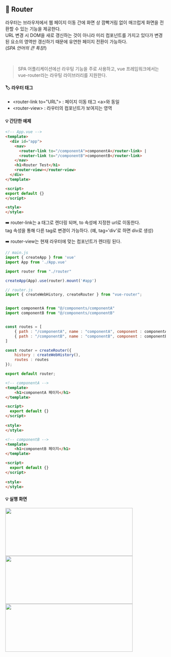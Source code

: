 ## 💭 Router

라우터는 브라우저에서 웹 페이지 이동 간에 화면 상 깜빡거림 없이 매끄럽게 화면을 전환할 수 있는 기능을 제공한다. <br>
URL 변경 시 DOM을 새로 갱신하는 것이 아니라 미리 컴포넌트를 가지고 있다가 변경된 요소의 영역만 갱신하기 때문에 유연한 페이지 전환이 가능하다. <br>
(*SPA 언어의 큰 특징!*) <br>

<br> 

> SPA 어플리케이션에선 라우팅 기능을 주로 사용하고, vue 프레임워크에서는 vue-router라는 라우팅 라이브러리를 지원한다.

#### 🏷️ 라우터 태그

- &lt;router-link to="URL"&gt; : 페이지 이동 태그 &lt;a&gt;와 동일
- &lt;router-view&gt; : 라우터의 컴포넌트가 보여지는 영역

#### 💡 간단한 예제
```html
<!-- App.vue -->
<template>
  <div id="app">
    <nav>
      <router-link to="/componentA">componentA</router-link> |
      <router-link to="/componentB">componentB</router-link>
    </nav>
    <h1>Router Test</h1>
    <router-view></router-view>
  </div>
</template>

<script>
export default {}
</script>

<style>
</style>
```
➡️ router-link는 a 태그로 렌더링 되며, to 속성에 지정한 url로 이동한다. <br>
tag 속성을 통해 다른 tag로 변경이 가능하다. (예, tag='div'로 하면 div로 생성)

➡️ router-view는 현재 라우터에 맞는 컴포넌트가 렌더링 된다. <br>

```js
// main.js
import { createApp } from 'vue'
import App from './App.vue'

import router from "./router" 

createApp(App).use(router).mount('#app') 
```

```js
// router.js
import { createWebHistory, createRouter } from "vue-router";


import componentA from "@/components/componentA"
import componentB from "@/components/componentB"


const routes = [
    { path : "/componentA", name : "componentA", component : componentA },
    { path : "/componentB", name : "componentB", component : componentB },
]

const router = createRouter({
    history : createWebHistory(),
    routes : routes
});

export default router;
```

```html
<!-- componentA -->
<template>
    <h1>componentA 페이지</h1>
</template>

<script>
  export default {}
</script>
  
<style>
</style>

<!-- componentB -->
<template>
    <h1>componentB 페이지</h1>
</template>

<script>
  export default {}
</script>
  
<style>
</style>
```

#### 💡 실행 화면
<img src="https://github.com/yejinsohn/TIL/assets/104317217/ab9c05d9-8785-4c5c-a45a-26e0a91827e7" width="400" height="150"/>
<br>
<img src="https://github.com/yejinsohn/TIL/assets/104317217/1576c525-8b90-49aa-9968-604adb09be94" width="400" height="150"/>
<img src="https://github.com/yejinsohn/TIL/assets/104317217/fda683c9-bc4e-44fe-a2a6-049ac2c3ae8c" width="400" height="150"/>
